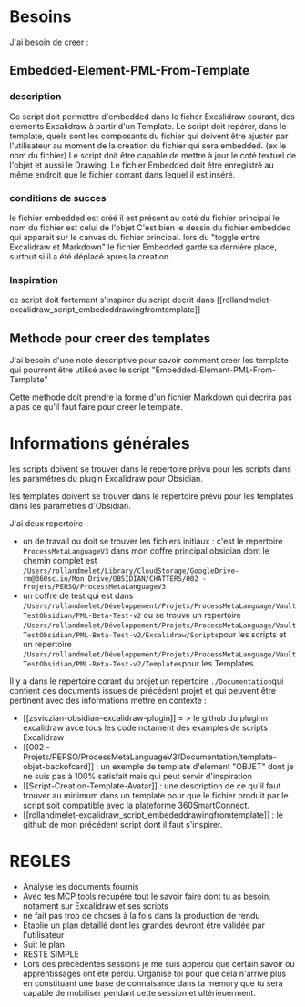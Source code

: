 # Besoins
J'ai besoin de creer :
## Embedded-Element-PML-From-Template
### description
Ce script doit permettre d'embedded dans le ficher Excalidraw courant, des elements Excalidraw à partir d'un Template.
Le script doit repérer, dans le template, quels sont les composants du fichier qui doivent être ajuster par l'utilisateur au moment de la creation du fichier qui sera embedded. (ex le nom du fichier)
Le script doit être capable de mettre à jour le coté textuel de l'objet et aussi le Drawing.
Le fichier Embedded doit être enregistré au même endroit que le fichier corrant dans lequel il est inséré.
### conditions de succes
le fichier embedded est créé 
il est présent au coté du fichier principal
le nom du fichier est celui de l'objet
C'est bien le dessin du fichier embedded qui apparait sur le canvas du fichier principal.
lors du "toggle entre Excalidraw et Markdown" le fichier Embedded garde sa dernière place, surtout si il a été déplacé apres la creation.

### Inspiration
ce script doit fortement s'inspirer du script decrit dans [[rollandmelet-excalidraw_script_embededdrawingfromtemplate]]

## Methode pour creer des templates

J'ai besoin d'une note descriptive pour savoir comment creer les template qui pourront être utilisé avec le script "Embedded-Element-PML-From-Template"

Cette methode doit prendre la forme d'un fichier Markdown qui decrira pas a pas ce qu'il faut faire pour creer le template.

# Informations générales

les scripts doivent se trouver dans le repertoire prévu pour les scripts dans les paramétres du plugin Excalidraw pour Obsidian.

les templates doivent se trouver dans le repertoire prévu pour les templates dans les paramétres d'Obsidian.

J'ai deux repertoire :
- un de travail ou doit se trouver les fichiers initiaux : c'est le repertoire `ProcessMetaLanguageV3` dans mon coffre principal obsidian dont le chemin complet est `/Users/rollandmelet/Library/CloudStorage/GoogleDrive-rm@360sc.io/Mon Drive/OBSIDIAN/CHATTERS/002 - Projets/PERSO/ProcessMetaLanguageV3`
- un coffre de test qui est dans `/Users/rollandmelet/Développement/Projets/ProcessMetaLanguage/VaultTestObsidian/PML-Beta-Test-v2` ou se trouve un repertoire `/Users/rollandmelet/Développement/Projets/ProcessMetaLanguage/VaultTestObsidian/PML-Beta-Test-v2/Excalidraw/Scripts`pour les scripts et un repertoire `/Users/rollandmelet/Développement/Projets/ProcessMetaLanguage/VaultTestObsidian/PML-Beta-Test-v2/Templates`pour les Templates

Il y a dans le repertoire corant du projet un repertoire `./Documentation`qui contient des documents issues de précédent projet et qui peuvent être pertinent avec des informations mettre en contexte : 
- [[zsviczian-obsidian-excalidraw-plugin]] = > le github du pluginn excalidraw avce tous les code notament des examples de scripts Excalidraw 
- [[002 - Projets/PERSO/ProcessMetaLanguageV3/Documentation/template-objet-backofcard]] : un exemple de template d'element "OBJET" dont je ne suis pas à 100% satisfait mais qui peut servir d'inspiration
- [[Script-Creation-Template-Avatar]] : une description de ce qu'il faut trouver au minimum dans un template pour que le fichier produit par le script soit compatible avec la plateforme 360SmartConnect.
- [[rollandmelet-excalidraw_script_embededdrawingfromtemplate]] : le github de mon précédent script dont il faut s'inspirer.

# REGLES

- Analyse les documents fournis
- Avec tes MCP tools recupére tout le savoir faire dont tu as besoin, notament sur Excalidraw et ses scripts
- ne fait pas trop de choses à la fois dans la production de rendu
- Etablie un plan detaillé dont les grandes devront être validée par l'utilisateur
- Suit le plan
- RESTE SIMPLE
- Lors des précédentes sessions je me suis appercu que certain savoir ou apprentissages ont été perdu. Organise toi pour que cela n'arrive plus en constituant une base de connaisance dans ta memory que tu sera capable de mobiliser pendant cette session et ultérieuerment.
